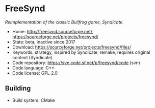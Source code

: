 # FreeSynd

_Reimplementation of the classic Bullfrog game, Syndicate._

- Home: http://freesynd.sourceforge.net/, https://sourceforge.net/projects/freesynd/
- State: beta, inactive since 2017
- Download: https://sourceforge.net/projects/freesynd/files/
- Keywords: strategy, inspired by Syndicate, remake, requires original content (Syndicate)
- Code repository: https://svn.code.sf.net/p/freesynd/code (svn)
- Code language: C++
- Code license: GPL-2.0

## Building

- Build system: CMake
